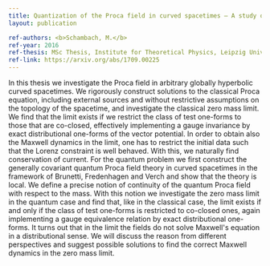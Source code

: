 ```yaml
---
title: Quantization of the Proca field in curved spacetimes – A study of mass dependence and the zero mass limit
layout: publication

ref-authors: <b>Schambach, M.</b>
ref-year: 2016
ref-thesis: MSc Thesis, Institute for Theoretical Physics, Leipzig University
ref-link: https://arxiv.org/abs/1709.00225
---
```


In this thesis we investigate the Proca field in arbitrary globally hyperbolic curved spacetimes. 
We rigorously construct solutions to the classical Proca equation, including external sources and without restrictive assumptions on the topology of the spacetime, and investigate the classical zero mass limit. 
We find that the limit exists if we restrict the class of test one-forms to those that are co-closed, effectively implementing a gauge invariance by exact distributional one-forms of the vector potential. 
In order to obtain also the Maxwell dynamics in the limit, one has to restrict the initial data such that the Lorenz constraint is well behaved. 
With this, we naturally find conservation of current. 
For the quantum problem we first construct the generally covariant quantum Proca field theory in curved spacetimes in the framework of Brunetti, Fredenhagen and Verch and show that the theory is local. 
We define a precise notion of continuity of the quantum Proca field with respect to the mass. 
With this notion we investigate the zero mass limit in the quantum case and find that, like in the classical case, the limit exists if and only if the class of test one-forms is restricted to co-closed ones, again implementing a gauge equivalence relation by exact distributional one-forms. 
It turns out that in the limit the fields do not solve Maxwell's equation in a distributional sense. 
We will discuss the reason from different perspectives and suggest possible solutions to find the correct Maxwell dynamics in the zero mass limit.